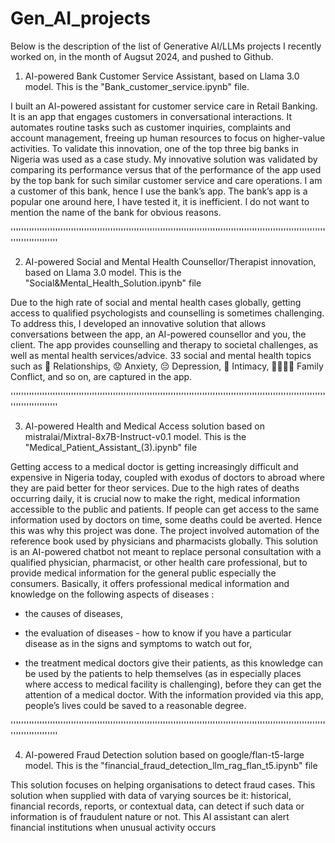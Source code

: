 # Gen_AI_projects
Below is the description of the list of Generative AI/LLMs projects I recently worked on, in the month of Augsut 2024,  and pushed to Github.


1) AI-powered Bank Customer Service Assistant, based on Llama 3.0 model. This is the "Bank_customer_service.ipynb" file.

I built an AI-powered assistant for customer service care in Retail Banking. It is an app that engages customers in conversational interactions. It automates routine tasks such as customer inquiries, complaints and account management, freeing up human resources to focus on higher-value activities. To validate this innovation, one of the top three big banks in Nigeria was used as a case study. My innovative solution was validated by comparing its performance versus that of the performance of the app used by the top bank for such similar customer service and care operations. I am a customer of this bank, hence I use the bank’s app. The bank’s app is a popular one around here, I have tested it, it is inefficient. I do not want to mention the name of the bank for obvious reasons.


''''''''''''''''''''''''''''''''''''''''''''''''''''''''''''''''''''''''''''''''''''''''''''''''''''''''''''''''''''''''''''''''''''''''''

2) AI-powered Social and Mental Health Counsellor/Therapist innovation, based on Llama 3.0 model. This is the "Social&Mental_Health_Solution.ipynb" file

Due to the high rate of social and mental health cases globally, getting access to qualified psychologists and counselling is sometimes challenging. To address this, I developed an innovative solution that allows conversations between the app, an AI-powered counsellor and you, the client. The app provides counselling and therapy to societal challenges, as well as mental health services/advice. 33 social and mental health topics such as 💑 Relationships, 😟 Anxiety, 😔 Depression, 🤗 Intimacy, 👨‍👩‍👧‍👦 Family Conflict, and so on, are captured in the app.


''''''''''''''''''''''''''''''''''''''''''''''''''''''''''''''''''''''''''''''''''''''''''''''''''''''''''''''''''''''''''''''''''''''''''

3) AI-powered Health and Medical Access solution based on mistralai/Mixtral-8x7B-Instruct-v0.1 model. This is the "Medical_Patient_Assistant_(3).ipynb" file
   
Getting access to a medical doctor is getting increasingly difficult and expensive in Nigeria today, coupled with exodus of doctors to abroad where they are paid better for theor services. Due to the high rates of deaths occurring daily, it is crucial now to make the right, medical information accessible to the public and patients. If people can get access to the same information used by doctors on time, some deaths could be averted. Hence this was why this project was done. The project involved automation of the reference book used by physicians and pharmacists globally. 
This solution is an AI-powered chatbot not meant to replace personal consultation with a qualified physician, pharmacist, or other health care professional, but to provide medical information for the general public especially the consumers. Basically, it offers professional medical information and knowledge on the following aspects of diseases :

- the causes of diseases,
  
- the evaluation of diseases - how to know if you have a particular disease as in the signs and symptoms to watch out for, 

- the treatment medical doctors give their patients, as this knowledge can be used by the patients to help themselves (as in especially places where access to medical facility is challenging), before they can get the attention of a medical doctor. 
With the information provided via this app, people’s lives could be saved to a reasonable degree.



''''''''''''''''''''''''''''''''''''''''''''''''''''''''''''''''''''''''''''''''''''''''''''''''''''''''''''''''''''''''''''''''''''''''''

4) AI-powered Fraud Detection solution based on google/flan-t5-large model. This is the "financial_fraud_detection_llm_rag_flan_t5.ipynb" file
   
This solution focuses on helping organisations to detect fraud cases.
This solution when supplied with data of varying sources be it: historical, financial records, reports, or contextual data, can detect if such data or information is of fraudulent nature or not. This AI assistant can alert financial institutions when unusual activity occurs


